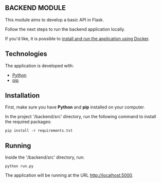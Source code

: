 ## BACKEND MODULE

This module aims to develop a basic API in Flask.

Follow the next steps to run the backend application locally. 

If you'd like, it is possible to [install and run the application using Docker](../README.md).

## Technologies

The application is developed with:

- [Python]("https://www.python.org/")
- [pip]("https://pypi.org/project/pip/")


## Installation

First, make sure you have <b>Python</b> and <b>pip</b> installed on your computer.

In the project '/backend/src' directory, run the following command to install the required packages: 

`pip install -r requirements.txt `

## Running

Inside the '/backend/src' directory, run:

`python run.py`

The application will be running at the URL [http://localhost:5000](http://localhost:5000).
